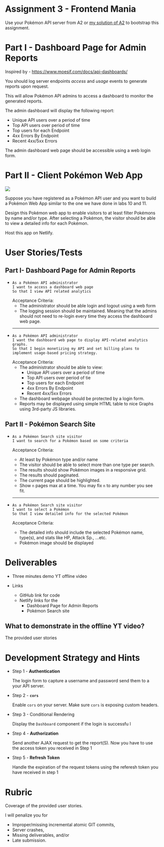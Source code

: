 # Assignment 3 - Frontend Mania
Use your Pokémon API server from A2 or [my solution of A2](https://github.com/nabil828/comp4537repo/tree/main/Assignments/A2/Solution) to bootstrap this assignment.
# Part I - Dashboard Page for Admin Reports 
Inspired by - https://www.moesif.com/docs/api-dashboards/


You should log server endpoints *access* and *usage* events to generate reports upon request. 

This will allow Pokémon API admins to access a dashboard to monitor the generated reports.

The admin dashboard will display the following report:
- Unique API users over a period of time
- Top API users over period of time
- Top users for each Endpoint
- 4xx Errors By Endpoint
- Recent 4xx/5xx Errors

The admin dashboard web page should be accessible using a web login form.


# Part II - Client Pokémon Web App

![](https://cdn.discordapp.com/attachments/1016585518840041503/1044716711540174879/image.png)

Suppose you have registered as a Pokémon API user and you want to build a Pokémon Web App similar to the one we have done in labs 10 and 11.

Design this Pokémon web app to enable visitors to at least filter Pokémons by name and/or type. After selecting a Pokémon, the visitor should be able to view a detailed info for each Pokémon.

Host this app on Netlify.


# User Stories/Tests
## Part I- Dashboard Page for Admin Reports 
-
  ```
  As a Pokémon API administrator
  I want to access a dashboard web page 
  So that I view API related analytics 
  ```
  Acceptance Criteria:
  - The administrator should be able login and logout using a web form
  - The logging session should be maintained. Meaning that the admins should not need to re-login every time they access the dashboard web page.
  ---
- 
  ```
  As a Pokémon API administrator
  I want the dashboard web page to display API-related analytics graphs. 
  So that I begin monetizing my API and set billing plans to implement usage-based pricing strategy. 
  ```
  Acceptance Criteria:
  - The administrator should be able to view:
    - Unique API users over a period of time
    - Top API users over period of tie
    - Top users for each Endpoint
    - 4xx Errors By Endpoint
    - Recent 4xx/5xx Errors
  - The dashboard webpage should be protected by a login form.
  - Reports may be displayed using simple HTML table to nice Graphs using 3rd-party JS libraries. 

##  Part II - Pokémon Search Site

- 
  ```
  As a Pokémon Search site visitor
  I want to search for a Pokémon based on some criteria
  ```

  Acceptance Criteria:
  - At least by Pokémon type and/or name
  - The visitor should be able to select more than one type per search.
  - The results should show Pokémon images in a responsive grid.
  - The results should paginated. 
  - The current page should be highlighted.
  - Show `n` pages max at a time. You may fix `n` to any number you see fit.
  ---
- 
  ```
  As a Pokémon Search site visitor
  I want to select a Pokémon
  So that I view detailed info for the selected Pokémon
  ```
  Acceptance Criteria:
  - The detailed info should include the selected Pokémon name, type(s), and stats like HP, Attack Sp., ...etc.
  - Pokémon image should be displayed


# Deliverables
- Three minutes demo YT offline video

- Links
  - GitHub link for code
  - Netlify links for the
    - Dashboard Page for Admin Reports  
    - Pokémon Search site 

## What to demonstrate in the offline YT video?
The provided user stories
  

# Development Strategy and Hints
- Step 1 - **Authentication**
  
  The login form to capture a username and password send them to a your API server. 
- Step 2 - **`cors`**

  Enable `cors` on your server. Make sure `cors` is exposing custom headers. 
- Step 3 - Conditional Rendering
  
  Display the `Dashboard` component if the login is successfu
  l

- Step 4 - **Authorization**

  Send another AJAX request to get the report(S). Now you have to use the access token you received in Step 1

- Step 5 - **Refresh Token**

  Handle the expiration of the request tokens using the referesh token you have received in step 1 


# Rubric
Coverage of the provided user stories.

I will penalize you for 
- Improper/missing incremental atomic GIT commits, 
- Server crashes,
- Missing deliverables, and/or 
- Late submission.
